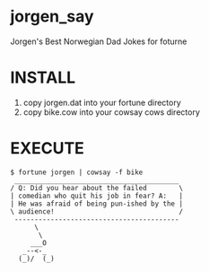 jorgen_say
==========

Jorgen's Best Norwegian Dad Jokes for foturne

INSTALL
=======
1. copy jorgen.dat into your fortune directory
2. copy bike.cow into your cowsay cows directory

EXECUTE
=======
    $ fortune jorgen | cowsay -f bike
     _________________________________________ 
    / Q: Did you hear about the failed        \
    | comedian who quit his job in fear? A:   |
    | He was afraid of being pun-ished by the |
    \ audience!                               /
     ----------------------------------------- 
          \
           \
         ___O   
       _--<-_   
      (_)/  (_)
